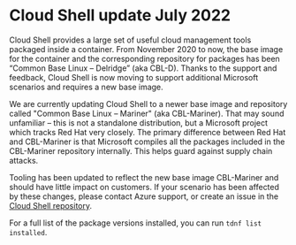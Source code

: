 # Cloud Shell update July 2022

Cloud Shell provides a large set of useful cloud management tools packaged inside a container. From
November 2020 to now, the base image for the container and the corresponding repository for packages
has been “Common Base Linux – Delridge” (aka CBL-D). Thanks to the support and feedback, Cloud
Shell is now moving to support additional Microsoft scenarios and requires a new base image.

We are currently updating Cloud Shell to a newer base image and repository called "Common Base Linux
– Mariner" (aka CBL-Mariner). That may sound unfamiliar – this is not a standalone distribution, but
a Microsoft project which tracks Red Hat very closely. The primary difference between Red Hat and
CBL-Mariner is that Microsoft compiles all the packages included in the CBL-Mariner repository
internally. This helps guard against supply chain attacks.

Tooling has been updated to reflect the new base image CBL-Mariner and should have little impact on
customers. If your scenario has been affected by these changes, please contact Azure support, or
create an issue in the [Cloud Shell repository](https://github.com/Azure/CloudShell/issues).

For a full list of the package versions installed, you can run `tdnf list installed`.
